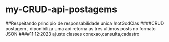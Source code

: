 # my-CRUD-api-postagems
##Respeitando principio de  responsabilidade unica !notGodClas
####CRUD postagem , diponibiliza uma api  retorna  as tres ultimos posts  no formato JSON
####11:12:2023 ajuste classes conexao,cansulta,cadastro
